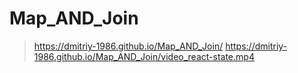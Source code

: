 # Map_AND_Join
> https://dmitriy-1986.github.io/Map_AND_Join/
https://dmitriy-1986.github.io/Map_AND_Join/video_react-state.mp4

